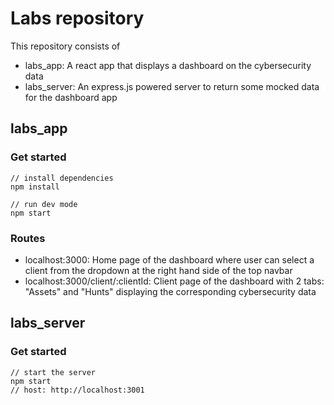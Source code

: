 # Labs repository

This repository consists of

- labs_app: A react app that displays a dashboard on the cybersecurity data
- labs_server: An express.js powered server to return some mocked data for the dashboard app

## labs_app

### Get started

```
// install dependencies
npm install

// run dev mode
npm start
```

### Routes

- localhost:3000: Home page of the dashboard where user can select a client from the dropdown at the right hand side of the top navbar
- localhost:3000/client/:clientId: Client page of the dashboard with 2 tabs: "Assets" and "Hunts" displaying the corresponding cybersecurity data

## labs_server

### Get started

```
// start the server
npm start
// host: http://localhost:3001
```
